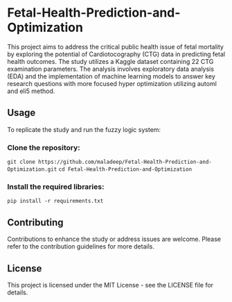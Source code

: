 # Fetal-Health-Prediction-and-Optimization

This project aims to address the critical public health issue of fetal mortality by exploring the potential of Cardiotocography (CTG) data in predicting fetal health outcomes. The study utilizes a Kaggle dataset containing 22 CTG examination parameters. The analysis involves exploratory data analysis (EDA) and the implementation of machine learning models to answer key research questions with more focused hyper optimization utilizing automl and eli5 method. 


## Usage

To replicate the study and run the fuzzy logic system:

### Clone the repository:
`git clone https://github.com/maladeep/Fetal-Health-Prediction-and-Optimization.git`
`cd Fetal-Health-Prediction-and-Optimization`

### Install the required libraries:

`pip install -r requirements.txt`


## Contributing

Contributions to enhance the study or address issues are welcome. Please refer to the contribution guidelines for more details.

## License

This project is licensed under the MIT License - see the LICENSE file for details.



